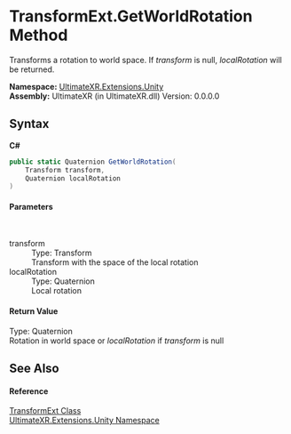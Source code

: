 # TransformExt.GetWorldRotation Method 
 

Transforms a rotation to world space. If *transform* is null, *localRotation* will be returned.

**Namespace:**&nbsp;<a href="N_UltimateXR_Extensions_Unity">UltimateXR.Extensions.Unity</a><br />**Assembly:**&nbsp;UltimateXR (in UltimateXR.dll) Version: 0.0.0.0

## Syntax

**C#**<br />
``` C#
public static Quaternion GetWorldRotation(
	Transform transform,
	Quaternion localRotation
)
```


#### Parameters
&nbsp;<dl><dt>transform</dt><dd>Type: Transform<br />Transform with the space of the local rotation</dd><dt>localRotation</dt><dd>Type: Quaternion<br />Local rotation</dd></dl>

#### Return Value
Type: Quaternion<br />Rotation in world space or *localRotation* if *transform* is null

## See Also


#### Reference
<a href="T_UltimateXR_Extensions_Unity_TransformExt">TransformExt Class</a><br /><a href="N_UltimateXR_Extensions_Unity">UltimateXR.Extensions.Unity Namespace</a><br />